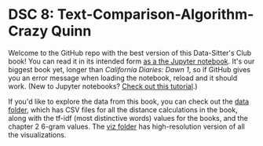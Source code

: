 # DSC 8: Text-Comparison-Algorithm-Crazy Quinn

Welcome to the GitHub repo with the best version of this Data-Sitter's Club book! You can read it in its intended form [as a the Jupyter notebook](dsc8_text_comparison_algorithm_crazy_quinn.ipynb). It's our biggest book yet, longer than *California Diaries: Dawn 1*, so if GitHub gives you an error message when loading the notebook, reload and it should work. (New to Jupyter notebooks? [Check out this tutorial](https://programminghistorian.org/en/lessons/jupyter-notebooks).)

If you'd like to explore the data from this book, you can check out the [data folder](data), which has CSV files for all the distance calculations in the book, along with the tf-idf (most distinctive words) values for the books, and the chapter 2 6-gram values. The [viz folder](viz) has high-resolution version of all the visualizations.